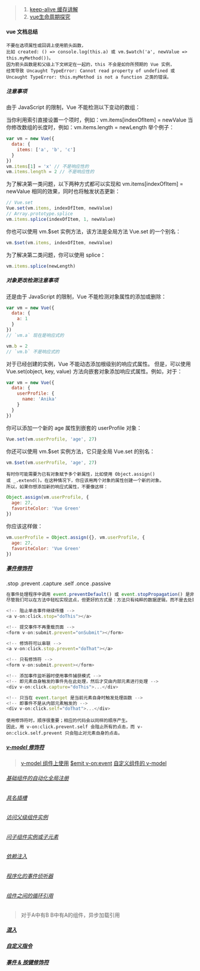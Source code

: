> 1. [keep-alive 缓存讲解](https://www.jianshu.com/p/04d8017b56ff)
> 2. [vue生命周期探究](https://segmentfault.com/a/1190000008879966)

#### vue 文档总结
```
不要在选项属性或回调上使用箭头函数，
比如 created: () => console.log(this.a) 或 vm.$watch('a', newValue => this.myMethod())。
因为箭头函数是和父级上下文绑定在一起的，this 不会是如你所预期的 Vue 实例，
经常导致 Uncaught TypeError: Cannot read property of undefined 或 Uncaught TypeError: this.myMethod is not a function 之类的错误。
```

##### 注意事项
由于 JavaScript 的限制，Vue 不能检测以下变动的数组：

当你利用索引直接设置一个项时，例如：vm.items[indexOfItem] = newValue
当你修改数组的长度时，例如：vm.items.length = newLength
举个例子：

```javascript
var vm = new Vue({
  data: {
    items: ['a', 'b', 'c']
  }
})
vm.items[1] = 'x' // 不是响应性的
vm.items.length = 2 // 不是响应性的
```
为了解决第一类问题，以下两种方式都可以实现和 
vm.items[indexOfItem] = newValue 相同的效果，同时也将触发状态更新：
```javascript
// Vue.set
Vue.set(vm.items, indexOfItem, newValue)
// Array.prototype.splice
vm.items.splice(indexOfItem, 1, newValue)
```
你也可以使用 vm.$set 实例方法，该方法是全局方法 Vue.set 的一个别名：
```javascript
vm.$set(vm.items, indexOfItem, newValue)
```
为了解决第二类问题，你可以使用 splice：
```javascript
vm.items.splice(newLength)
```

##### 对象更改检测注意事项
还是由于 JavaScript 的限制，Vue 不能检测对象属性的添加或删除：
```javascript
var vm = new Vue({
  data: {
    a: 1
  }
})
// `vm.a` 现在是响应式的

vm.b = 2
// `vm.b` 不是响应式的
```
对于已经创建的实例，Vue 不能动态添加根级别的响应式属性。
但是，可以使用 Vue.set(object, key, value) 方法向嵌套对象添加响应式属性。例如，对于：

```javascript
var vm = new Vue({
  data: {
    userProfile: {
      name: 'Anika'
    }
  }
})
```
你可以添加一个新的 age 属性到嵌套的 userProfile 对象：
```javascript
Vue.set(vm.userProfile, 'age', 27)
```
你还可以使用 vm.$set 实例方法，它只是全局 Vue.set 的别名：

```javascript
vm.$set(vm.userProfile, 'age', 27)
```
```
有时你可能需要为已有对象赋予多个新属性，比如使用 Object.assign() 
或 _.extend()。在这种情况下，你应该用两个对象的属性创建一个新的对象。
所以，如果你想添加新的响应式属性，不要像这样：
```

```javascript
Object.assign(vm.userProfile, {
  age: 27,
  favoriteColor: 'Vue Green'
})
```
你应该这样做：
```javascript
vm.userProfile = Object.assign({}, vm.userProfile, {
  age: 27,
  favoriteColor: 'Vue Green'
})
```
##### [事件修饰符](https://cn.vuejs.org/v2/guide/events.html#%E4%BA%8B%E4%BB%B6%E4%BF%AE%E9%A5%B0%E7%AC%A6)

.stop .prevent .capture .self .once .passive
```javascript
在事件处理程序中调用 event.preventDefault() 或 event.stopPropagation() 是非常常见的需求。
尽管我们可以在方法中轻松实现这点，但更好的方式是：方法只有纯粹的数据逻辑，而不是去处理 DOM 事件细节。

<!-- 阻止单击事件继续传播 -->
<a v-on:click.stop="doThis"></a>

<!-- 提交事件不再重载页面 -->
<form v-on:submit.prevent="onSubmit"></form>

<!-- 修饰符可以串联 -->
<a v-on:click.stop.prevent="doThat"></a>

<!-- 只有修饰符 -->
<form v-on:submit.prevent></form>

<!-- 添加事件监听器时使用事件捕获模式 -->
<!-- 即元素自身触发的事件先在此处理，然后才交由内部元素进行处理 -->
<div v-on:click.capture="doThis">...</div>

<!-- 只当在 event.target 是当前元素自身时触发处理函数 -->
<!-- 即事件不是从内部元素触发的 -->
<div v-on:click.self="doThat">...</div>
```
```
使用修饰符时，顺序很重要；相应的代码会以同样的顺序产生。
因此，用 v-on:click.prevent.self 会阻止所有的点击，而 v-on:click.self.prevent 只会阻止对元素自身的点击。

```
##### [v-model 修饰符](https://cn.vuejs.org/v2/guide/forms.html#%E4%BF%AE%E9%A5%B0%E7%AC%A6)
> [v-model 组件上使用](https://cn.vuejs.org/v2/guide/components.html#%E5%9C%A8%E7%BB%84%E4%BB%B6%E4%B8%8A%E4%BD%BF%E7%94%A8-v-model)
> [$emit v-on:event](https://cn.vuejs.org/v2/guide/components.html#%E4%BD%BF%E7%94%A8%E4%BA%8B%E4%BB%B6%E6%8A%9B%E5%87%BA%E4%B8%80%E4%B8%AA%E5%80%BC)
> [自定义组件的 v-model](https://cn.vuejs.org/v2/guide/components-custom-events.html#%E8%87%AA%E5%AE%9A%E4%B9%89%E7%BB%84%E4%BB%B6%E7%9A%84-v-model)

###### [基础组件的自动化全局注册](https://cn.vuejs.org/v2/guide/components-registration.html#%E5%9F%BA%E7%A1%80%E7%BB%84%E4%BB%B6%E7%9A%84%E8%87%AA%E5%8A%A8%E5%8C%96%E5%85%A8%E5%B1%80%E6%B3%A8%E5%86%8C)

###### [具名插槽](https://cn.vuejs.org/v2/guide/components-slots.html#%E5%85%B7%E5%90%8D%E6%8F%92%E6%A7%BD)

###### [访问父级组件实例](https://cn.vuejs.org/v2/guide/components-edge-cases.html#%E8%AE%BF%E9%97%AE%E7%88%B6%E7%BA%A7%E7%BB%84%E4%BB%B6%E5%AE%9E%E4%BE%8B)

###### [问子组件实例或子元素](https://cn.vuejs.org/v2/guide/components-edge-cases.html#%E8%AE%BF%E9%97%AE%E5%AD%90%E7%BB%84%E4%BB%B6%E5%AE%9E%E4%BE%8B%E6%88%96%E5%AD%90%E5%85%83%E7%B4%A0)

###### [依赖注入](https://cn.vuejs.org/v2/guide/components-edge-cases.html#%E4%BE%9D%E8%B5%96%E6%B3%A8%E5%85%A5)

###### [程序化的事件侦听器](https://cn.vuejs.org/v2/guide/components-edge-cases.html#%E7%A8%8B%E5%BA%8F%E5%8C%96%E7%9A%84%E4%BA%8B%E4%BB%B6%E4%BE%A6%E5%90%AC%E5%99%A8)

###### [组件之间的循环引用](https://cn.vuejs.org/v2/guide/components-edge-cases.html#%E7%BB%84%E4%BB%B6%E4%B9%8B%E9%97%B4%E7%9A%84%E5%BE%AA%E7%8E%AF%E5%BC%95%E7%94%A8)
> 对于A中有B B中有A的组件，异步加载引用

##### [混入](https://cn.vuejs.org/v2/guide/mixins.html)

##### [自定义指令](https://cn.vuejs.org/v2/guide/custom-directive.html)

##### [事件 & 按键修饰符](https://cn.vuejs.org/v2/guide/render-function.html#%E4%BA%8B%E4%BB%B6-amp-%E6%8C%89%E9%94%AE%E4%BF%AE%E9%A5%B0%E7%AC%A6)









